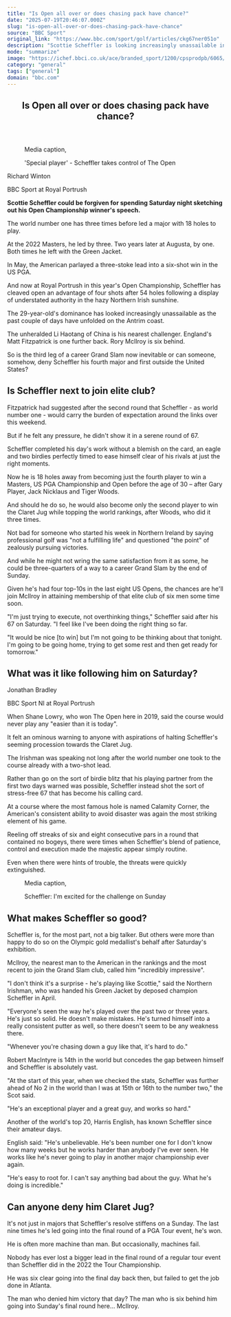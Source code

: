 ```yaml
---
title: "Is Open all over or does chasing pack have chance?"
date: "2025-07-19T20:46:07.000Z"
slug: "is-open-all-over-or-does-chasing-pack-have-chance"
source: "BBC Sport"
original_link: "https://www.bbc.com/sport/golf/articles/ckg67ner051o"
description: "Scottie Scheffler is looking increasingly unassailable in Royal Portrush - can anyone deny him his fourth major and first outside the US?"
mode: "summarize"
image: "https://ichef.bbci.co.uk/ace/branded_sport/1200/cpsprodpb/6065/live/0e2e7b90-64de-11f0-8dbd-f3d32ebd3327.jpg"
category: "general"
tags: ["general"]
domain: "bbc.com"
---
```

<div id="readability-page-1" class="page"><div><main id="main-content" data-testid="main-content"><article id="urn-bbc-ares--article-ckg67ner051o"><header data-component="headline-block"><h2 id="main-heading" type="headline" tabindex="-1"><span role="text">Is Open all over or does chasing pack have chance?</span></h2></header><div data-component="media-block"><figure><figcaption><span>Media caption, </span><p>'Special player' - Scheffler takes control of The Open</p></figcaption></figure></div><div data-component="byline-block"><p>Richard Winton</p><p>BBC Sport at Royal Portrush</p></div><div data-component="text-block"><p><b>Scottie Scheffler could be forgiven for spending Saturday night sketching out his Open Championship winner's speech.</b></p><p>The world number one has three times before led a major with 18 holes to play. </p><p>At the 2022 Masters, he led by three. Two years later at Augusta, by one. Both times he left with the Green Jacket.</p><p>In May, the American parlayed a three-stoke lead into a six-shot win in the US PGA.</p><p>And now at Royal Portrush in this year's Open Championship, Scheffler has cleaved open an advantage of four shots after 54 holes following a display of understated authority in the hazy Northern Irish sunshine.</p><p>The 29-year-old's dominance has looked increasingly unassailable as the past couple of days have unfolded on the Antrim coast.</p><p>The unheralded Li Haotang of China is his nearest challenger. England's Matt Fitzpatrick is one further back. Rory McIlroy is six behind. </p><p>So is the third leg of a career Grand Slam now inevitable or can someone, somehow, deny Scheffler his fourth major and first outside the United States?</p></div><p data-component="subheadline-block"><h2 id="Is-Scheffler-next-to-join-elite-club-" tabindex="-1"><span role="text">Is Scheffler next to join elite club? </span></h2></p><div data-component="text-block"><p>Fitzpatrick had suggested after the second round that Scheffler - as world number one - would carry the burden of expectation around the links over this weekend.</p><p>But if he felt any pressure, he didn't show it in a serene round of 67. </p><p>Scheffler completed his day's work without a blemish on the card, an eagle and two birdies perfectly timed to ease himself clear of his rivals at just the right moments.</p><p>Now he is 18 holes away from becoming just the fourth player to win a Masters, US PGA Championship and Open before the age of 30 – after Gary Player, Jack Nicklaus and Tiger Woods.</p><p>And should he do so, he would also become only the second player to win the Claret Jug while topping the world rankings, after Woods, who did it three times.</p></div><div data-component="text-block"><p>Not bad for someone who started his week in Northern Ireland by saying professional golf was "not a fulfilling life" and questioned "the point" of zealously pursuing victories.</p><p>And while he might not wring the same satisfaction from it as some, he could be three-quarters of a way to a career Grand Slam by the end of Sunday.</p><p>Given he's had four top-10s in the last eight US Opens, the chances are he'll join McIlroy in attaining membership of that elite club of six men some time soon.</p><p>"I'm just trying to execute, not overthinking things," Scheffler said after his 67 on Saturday. "I feel like I've been doing the right thing so far.</p><p>"It would be nice [to win] but I'm not going to be thinking about that tonight. I'm going to be going home, trying to get some rest and then get ready for tomorrow."</p></div><p data-component="subheadline-block"><h2 id="What-was-it-like-following-him-on-Saturday" tabindex="-1"><span role="text">What was it like following him on Saturday?</span></h2></p><div data-component="sub-byline-block"><p>Jonathan Bradley</p><p>BBC Sport NI at Royal Portrush</p></div><div data-component="text-block"><p>When Shane Lowry, who won The Open here in 2019, said the course would never play any "easier than it is today". </p><p>It felt an ominous warning to anyone with aspirations of halting Scheffler's seeming procession towards the Claret Jug.</p><p>The Irishman was speaking not long after the world number one took to the course already with a two-shot lead.</p><p>Rather than go on the sort of birdie blitz that his playing partner from the first two days warned was possible, Scheffler instead shot the sort of stress-free 67 that has become his calling card.</p><p>At a course where the most famous hole is named Calamity Corner, the American's consistent ability to avoid disaster was again the most striking element of his game.</p><p>Reeling off streaks of six and eight consecutive pars in a round that contained no bogeys, there were times when Scheffler's blend of patience, control and execution made the majestic appear simply routine.</p><p>Even when there were hints of trouble, the threats were quickly extinguished.</p></div><div data-component="media-block"><figure><figcaption><span>Media caption, </span><p>Scheffler: I'm excited for the challenge on Sunday</p></figcaption></figure></div><p data-component="subheadline-block"><h2 id="What-makes-Scheffler-so-good" tabindex="-1"><span role="text">What makes Scheffler so good?</span></h2></p><div data-component="text-block"><p>Scheffler is, for the most part, not a big talker. But others were more than happy to do so on the Olympic gold medallist's behalf after Saturday's exhibition.</p><p>McIlroy, the nearest man to the American in the rankings and the most recent to join the Grand Slam club, called him "incredibly impressive".</p><p>"I don't think it's a surprise - he's playing like Scottie," said the Northern Irishman, who was handed his Green Jacket by deposed champion Scheffler in April.</p><p>"Everyone's seen the way he's played over the past two or three years. He's just so solid. He doesn't make mistakes. He's turned himself into a really consistent putter as well, so there doesn't seem to be any weakness there.</p><p>"Whenever you're chasing down a guy like that, it's hard to do."</p><p>Robert MacIntyre is 14th in the world but concedes the gap between himself and Scheffler is absolutely vast.</p><p>"At the start of this year, when we checked the stats, Scheffler was further ahead of No 2 in the world than I was at 15th or 16th to the number two," the Scot said.</p><p>"He's an exceptional player and a great guy, and works so hard."</p><p>Another of the world's top 20, Harris English, has known Scheffler since their amateur days.</p><p>English said: "He's unbelievable. He's been number one for I don't know how many weeks but he works harder than anybody I've ever seen. He works like he's never going to play in another major championship ever again. </p><p>"He's easy to root for. I can't say anything bad about the guy. What he's doing is incredible."</p></div><p data-component="subheadline-block"><h2 id="Can-anyone-deny-him-Claret-Jug" tabindex="-1"><span role="text">Can anyone deny him Claret Jug?</span></h2></p><div data-component="text-block"><p>It's not just in majors that Scheffler's resolve stiffens on a Sunday. The last nine times he's led going into the final round of a PGA Tour event, he's won.  </p><p>He is often more machine than man. But occasionally, machines fail. </p><p>Nobody has ever lost a bigger lead in the final round of a regular tour event than Scheffler did in the 2022 the Tour Championship.</p><p>He was six clear going into the final day back then, but failed to get the job done in Atlanta. </p><p>The man who denied him victory that day? The man who is six behind him going into Sunday's final round here... McIlroy.</p></div></article></main></div></div>